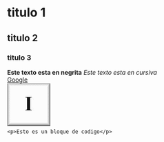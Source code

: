 # titulo 1
## titulo 2
### titulo 3
**Este texto esta en negrita**
_Este texto esta en cursiva_<br>
[Google](https://www.google.com/)<br>
![Dado uno](./1.gif)<br>
`<p>Esto es un bloque de codigo</p>`